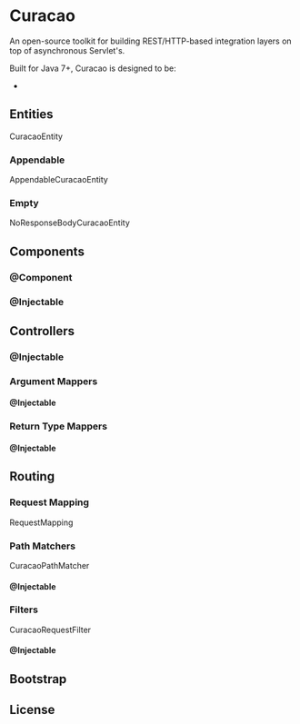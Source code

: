 # Curacao

An open-source toolkit for building REST/HTTP-based integration layers on top of asynchronous Servlet's.

Built for Java 7+, Curacao is designed to be:

*

## Entities

CuracaoEntity

### Appendable

AppendableCuracaoEntity

### Empty

NoResponseBodyCuracaoEntity

## Components

### @Component

### @Injectable

## Controllers

### @Injectable

### Argument Mappers

#### @Injectable

### Return Type Mappers

#### @Injectable

## Routing

### Request Mapping

RequestMapping

### Path Matchers

CuracaoPathMatcher

#### @Injectable

### Filters

CuracaoRequestFilter

#### @Injectable

## Bootstrap

## License
